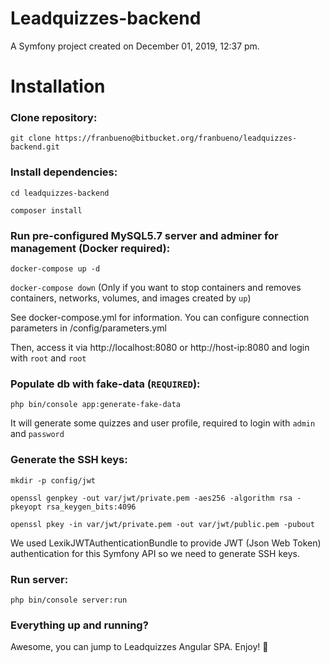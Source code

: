 Leadquizzes-backend
===================

A Symfony project created on December 01, 2019, 12:37 pm.

# Installation

### Clone repository:

`git clone https://franbueno@bitbucket.org/franbueno/leadquizzes-backend.git`

### Install dependencies:

`cd leadquizzes-backend`

`composer install`

### Run pre-configured MySQL5.7 server and adminer for management (Docker required):

`docker-compose up -d`

`docker-compose down` (Only if you want to stop containers and removes containers, networks, volumes, and images created by `up`)

See docker-compose.yml for information.
You can configure connection parameters in /config/parameters.yml

Then, access it via http://localhost:8080 or http://host-ip:8080 and login with `root` and `root`

### Populate db with fake-data (`REQUIRED`):

`php bin/console app:generate-fake-data`

It will generate some quizzes and user profile, required to login with `admin` and `password`

### Generate the SSH keys:

`mkdir -p config/jwt`

`openssl genpkey -out var/jwt/private.pem -aes256 -algorithm rsa -pkeyopt rsa_keygen_bits:4096`

`openssl pkey -in var/jwt/private.pem -out var/jwt/public.pem -pubout`

We used LexikJWTAuthenticationBundle to provide JWT (Json Web Token) authentication for this Symfony API so we need to generate SSH keys.

### Run server:
`php bin/console server:run`

### Everything up and running?

Awesome, you can jump to Leadquizzes Angular SPA. Enjoy! 🚀

